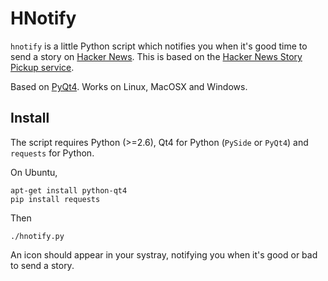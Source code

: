 # HNotify

``hnotify`` is a little Python script which notifies you when it's good time to send a story on [Hacker News](http://news.ycombinator.com/). This is based on the [Hacker News Story Pickup service](http://hnpickup.appspot.com/).

Based on [PyQt4](http://wiki.python.org/moin/PyQt4). Works on Linux, MacOSX and Windows.

## Install

The script requires Python (>=2.6), Qt4 for Python (``PySide`` or ``PyQt4``) and ``requests`` for Python.

On Ubuntu,

    apt-get install python-qt4
    pip install requests

Then

    ./hnotify.py

An icon should appear in your systray, notifying you when it's good or bad to send a story.

